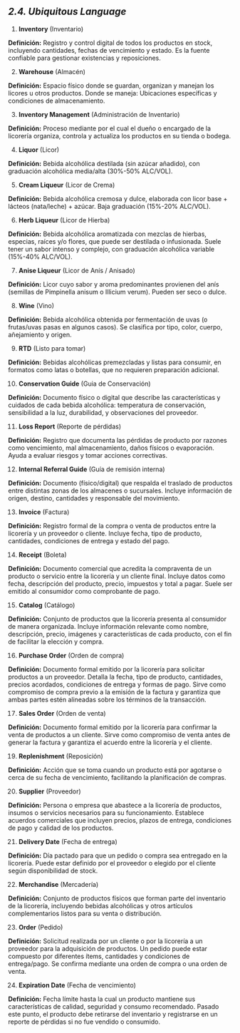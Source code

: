 ## _2.4. Ubiquitous Language_ ##

1. **Inventory** (Inventario)

**Definición:** Registro y control digital de todos los productos en stock, incluyendo cantidades, fechas de vencimiento y estado. Es la fuente confiable para gestionar existencias y reposiciones.

2. **Warehouse** (Almacén)

**Definición:** Espacio físico donde se guardan, organizan y manejan los licores u otros productos. Donde se maneja: Ubicaciones específicas y condiciones de almacenamiento.

3. **Inventory Management** (Administración de Inventario)

**Definición:** Proceso mediante por el cual el dueño o encargado de la licorería organiza, controla y actualiza los productos en su tienda o bodega.

4. **Liquor** (Licor)

**Definición:** Bebida alcohólica destilada (sin azúcar añadido), con graduación alcohólica media/alta (30%-50% ALC/VOL).

5. **Cream Liqueur** (Licor de Crema)

**Definición:** Bebida alcohólica cremosa y dulce, elaborada con licor base + lácteos (nata/leche) + azúcar. Baja graduación (15%-20% ALC/VOL).

6. **Herb Liqueur** (Licor de Hierba)

**Definición:** Bebida alcohólica aromatizada con mezclas de hierbas, especias, raíces y/o flores, que puede ser destilada o infusionada. Suele tener un sabor intenso y complejo, con graduación alcohólica variable (15%-40% ALC/VOL).

7. **Anise Liqueur** (Licor de Anís / Anisado)

**Definición:** Licor cuyo sabor y aroma predominantes provienen del anís (semillas de Pimpinella anisum o Illicium verum). Pueden ser seco o dulce.

8. **Wine** (Vino)

**Definición:** Bebida alcohólica obtenida por fermentación de uvas (o frutas/uvas pasas en algunos casos). Se clasifica por tipo, color, cuerpo, añejamiento y origen.

9. **RTD** (Listo para tomar)

**Definición:** Bebidas alcohólicas premezcladas y listas para consumir, en formatos como latas o botellas, que no requieren preparación adicional.

10. **Conservation Guide** (Guia de Conservación)

**Definición:** Documento físico o digital que describe las características y cuidados de cada bebida alcohólica: temperatura de conservación, sensibilidad a la luz, durabilidad, y observaciones del proveedor.

11. **Loss Report** (Reporte de pérdidas)

**Definición:** Registro que documenta las pérdidas de producto por razones como vencimiento, mal almacenamiento, daños físicos o evaporación. Ayuda a evaluar riesgos y tomar acciones correctivas.

12. **Internal Referral Guide** (Guía de remisión interna)

**Definición:** Documento (físico/digital) que respalda el traslado de productos entre distintas zonas de los almacenes o sucursales. Incluye información de origen, destino, cantidades y responsable del movimiento.

13. **Invoice** (Factura)

**Definición:** Registro formal de la compra o venta de productos entre la licorería y un proveedor o cliente. Incluye fecha, tipo de producto, cantidades, condiciones de entrega y estado del pago.

14. **Receipt** (Boleta)

**Definición:** Documento comercial que acredita la compraventa de un producto o servicio entre la licorería y un cliente final. Incluye datos como fecha, descripción del producto, precio, impuestos y total a pagar. Suele ser emitido al consumidor como comprobante de pago.

15. **Catalog** (Catálogo)

**Definición:** Conjunto de productos que la licorería presenta al consumidor de manera organizada. Incluye información relevante como nombre, descripción, precio, imágenes y características de cada producto, con el fin de facilitar la elección y compra.

16. **Purchase Order** (Orden de compra)

**Definición:** Documento formal emitido por la licorería para solicitar productos a un proveedor. Detalla la fecha, tipo de producto, cantidades, precios acordados, condiciones de entrega y formas de pago. Sirve como compromiso de compra previo a la emisión de la factura y garantiza que ambas partes estén alineadas sobre los términos de la transacción.

17. **Sales Order** (Orden de venta)

**Definición:** Documento formal emitido por la licorería para confirmar la venta de productos a un cliente. Sirve como compromiso de venta antes de generar la factura y garantiza el acuerdo entre la licorería y el cliente.

19. **Replenishment** (Reposición)

**Definición:** Acción que se toma cuando un producto está por agotarse o cerca de su fecha de vencimiento, facilitando la planificación de compras.

20. **Supplier** (Proveedor)

**Definición:** Persona o empresa que abastece a la licorería de productos, insumos o servicios necesarios para su funcionamiento. Establece acuerdos comerciales que incluyen precios, plazos de entrega, condiciones de pago y calidad de los productos.

21. **Delivery Date** (Fecha de entrega)

**Definición:** Día pactado para que un pedido o compra sea entregado en la licorería. Puede estar definido por el proveedor o elegido por el cliente según disponibilidad de stock.

22. **Merchandise** (Mercadería)

**Definición:** Conjunto de productos físicos que forman parte del inventario de la licorería, incluyendo bebidas alcohólicas y otros artículos complementarios listos para su venta o distribución.

23. **Order** (Pedido)

**Definición:** Solicitud realizada por un cliente o por la licorería a un proveedor para la adquisición de productos. Un pedido puede estar compuesto por diferentes ítems, cantidades y condiciones de entrega/pago. Se confirma mediante una orden de compra o una orden de venta.

24. **Expiration Date** (Fecha de vencimiento)

**Definición:** Fecha límite hasta la cual un producto mantiene sus características de calidad, seguridad y consumo recomendado. Pasado este punto, el producto debe retirarse del inventario y registrarse en un reporte de pérdidas si no fue vendido o consumido.  


